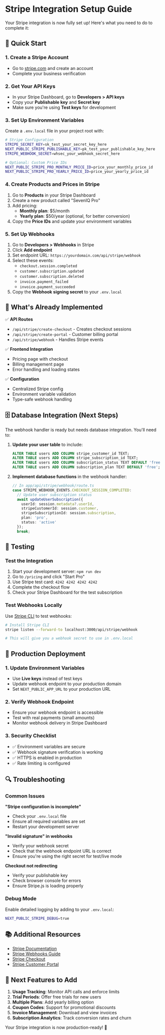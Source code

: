 # Stripe Integration Setup Guide

Your Stripe integration is now fully set up! Here's what you need to do to complete it:

## 🚀 Quick Start

### 1. Create a Stripe Account
- Go to [stripe.com](https://stripe.com) and create an account
- Complete your business verification

### 2. Get Your API Keys
- In your Stripe Dashboard, go to **Developers > API keys**
- Copy your **Publishable key** and **Secret key**
- Make sure you're using **Test keys** for development

### 3. Set Up Environment Variables
Create a `.env.local` file in your project root with:

```bash
# Stripe Configuration
STRIPE_SECRET_KEY=sk_test_your_secret_key_here
NEXT_PUBLIC_STRIPE_PUBLISHABLE_KEY=pk_test_your_publishable_key_here
STRIPE_WEBHOOK_SECRET=whsec_your_webhook_secret_here

# Optional: Custom Price IDs
NEXT_PUBLIC_STRIPE_PRO_MONTHLY_PRICE_ID=price_your_monthly_price_id
NEXT_PUBLIC_STRIPE_PRO_YEARLY_PRICE_ID=price_your_yearly_price_id
```

### 4. Create Products and Prices in Stripe
1. Go to **Products** in your Stripe Dashboard
2. Create a new product called "SevenIQ Pro"
3. Add pricing:
   - **Monthly plan**: $5/month
   - **Yearly plan**: $50/year (optional, for better conversion)
4. Copy the **Price IDs** and update your environment variables

### 5. Set Up Webhooks
1. Go to **Developers > Webhooks** in Stripe
2. Click **Add endpoint**
3. Set endpoint URL: `https://yourdomain.com/api/stripe/webhook`
4. Select these events:
   - `checkout.session.completed`
   - `customer.subscription.updated`
   - `customer.subscription.deleted`
   - `invoice.payment_failed`
   - `invoice.payment_succeeded`
5. Copy the **Webhook signing secret** to your `.env.local`

## 🔧 What's Already Implemented

✅ **API Routes**
- `/api/stripe/create-checkout` - Creates checkout sessions
- `/api/stripe/create-portal` - Customer billing portal
- `/api/stripe/webhook` - Handles Stripe events

✅ **Frontend Integration**
- Pricing page with checkout
- Billing management page
- Error handling and loading states

✅ **Configuration**
- Centralized Stripe config
- Environment variable validation
- Type-safe webhook handling

## 🗄️ Database Integration (Next Steps)

The webhook handler is ready but needs database integration. You'll need to:

1. **Update your user table** to include:
   ```sql
   ALTER TABLE users ADD COLUMN stripe_customer_id TEXT;
   ALTER TABLE users ADD COLUMN stripe_subscription_id TEXT;
   ALTER TABLE users ADD COLUMN subscription_status TEXT DEFAULT 'free';
   ALTER TABLE users ADD COLUMN subscription_plan TEXT DEFAULT 'free';
   ```

2. **Implement database functions** in the webhook handler:
   ```typescript
   // In app/api/stripe/webhook/route.ts
   case STRIPE_WEBHOOK_EVENTS.CHECKOUT_SESSION_COMPLETED:
     // Update user subscription status
     await updateUserSubscription({
       userId: session.metadata?.userId,
       stripeCustomerId: session.customer,
       stripeSubscriptionId: session.subscription,
       plan: 'pro',
       status: 'active'
     });
     break;
   ```

## 🧪 Testing

### Test the Integration
1. Start your development server: `npm run dev`
2. Go to `/pricing` and click "Start Pro"
3. Use Stripe test card: `4242 4242 4242 4242`
4. Complete the checkout flow
5. Check your Stripe Dashboard for the test subscription

### Test Webhooks Locally
Use [Stripe CLI](https://stripe.com/docs/stripe-cli) to test webhooks:

```bash
# Install Stripe CLI
stripe listen --forward-to localhost:3000/api/stripe/webhook

# This will give you a webhook secret to use in .env.local
```

## 📱 Production Deployment

### 1. Update Environment Variables
- Use **Live keys** instead of test keys
- Update webhook endpoint to your production domain
- Set `NEXT_PUBLIC_APP_URL` to your production URL

### 2. Verify Webhook Endpoint
- Ensure your webhook endpoint is accessible
- Test with real payments (small amounts)
- Monitor webhook delivery in Stripe Dashboard

### 3. Security Checklist
- ✅ Environment variables are secure
- ✅ Webhook signature verification is working
- ✅ HTTPS is enabled in production
- ✅ Rate limiting is configured

## 🔍 Troubleshooting

### Common Issues

**"Stripe configuration is incomplete"**
- Check your `.env.local` file
- Ensure all required variables are set
- Restart your development server

**"Invalid signature" in webhooks**
- Verify your webhook secret
- Check that the webhook endpoint URL is correct
- Ensure you're using the right secret for test/live mode

**Checkout not redirecting**
- Verify your publishable key
- Check browser console for errors
- Ensure Stripe.js is loading properly

### Debug Mode
Enable detailed logging by adding to your `.env.local`:
```bash
NEXT_PUBLIC_STRIPE_DEBUG=true
```

## 📚 Additional Resources

- [Stripe Documentation](https://stripe.com/docs)
- [Stripe Webhooks Guide](https://stripe.com/docs/webhooks)
- [Stripe Checkout](https://stripe.com/docs/checkout)
- [Stripe Customer Portal](https://stripe.com/docs/billing/subscriptions/customer-portal)

## 🎯 Next Features to Add

1. **Usage Tracking**: Monitor API calls and enforce limits
2. **Trial Periods**: Offer free trials for new users
3. **Multiple Plans**: Add yearly billing option
4. **Coupon Codes**: Support for promotional discounts
5. **Invoice Management**: Download and view invoices
6. **Subscription Analytics**: Track conversion rates and churn

Your Stripe integration is now production-ready! 🚀
